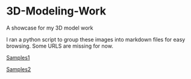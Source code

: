 # 3D-Modeling-Work
A showcase for my 3D model work

I ran a python script to group these images into markdown files for easy browsing. Some URLS are missing for now.

[Samples1](https://github.com/TutorialDoctor/3D-Modeling-Work/blob/master/Samples/jpg.md)

[Samples2](https://github.com/TutorialDoctor/3D-Modeling-Work/blob/master/Samples/png.md)
